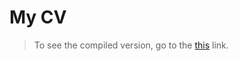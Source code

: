 # My CV

> To see the compiled version, go to the [this](https://github.com/jaswdr/cv/blob/gh-pages/Jonathan_Schweder_CV.pdf) link.
